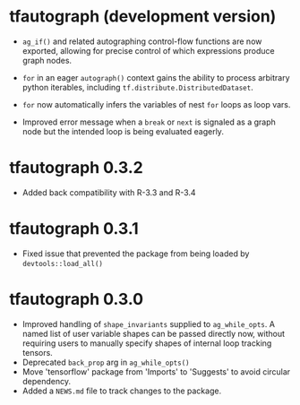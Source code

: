 # tfautograph (development version)

* `ag_if()` and related autographing control-flow functions are now exported,
  allowing for precise control of which expressions produce graph nodes.

* `for` in an eager `autograph()` context gains the ability to process
  arbitrary python iterables, including `tf.distribute.DistributedDataset`.

* `for` now automatically infers the variables of nest `for` loops as loop vars.

* Improved error message when a `break` or `next` is signaled as a graph node
  but the intended loop is being evaluated eagerly.

# tfautograph 0.3.2

* Added back compatibility with R-3.3 and R-3.4

# tfautograph 0.3.1

* Fixed issue that prevented the package from being loaded by `devtools::load_all()`

# tfautograph 0.3.0

* Improved handling of `shape_invariants` supplied to `ag_while_opts`. A named list of user variable shapes can be passed directly now, without requiring users to manually specify shapes of internal loop tracking tensors.
* Deprecated `back_prop` arg in `ag_while_opts()`
* Move 'tensorflow' package from 'Imports' to 'Suggests' to avoid circular dependency.
* Added a `NEWS.md` file to track changes to the package.
